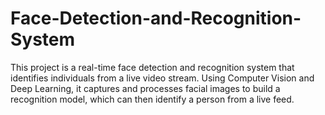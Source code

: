 # Face-Detection-and-Recognition-System
This project is a real-time face detection and recognition system that identifies individuals from a live video stream. Using Computer Vision and Deep Learning, it captures and processes facial images to build a recognition model, which can then identify a person from a live feed.

